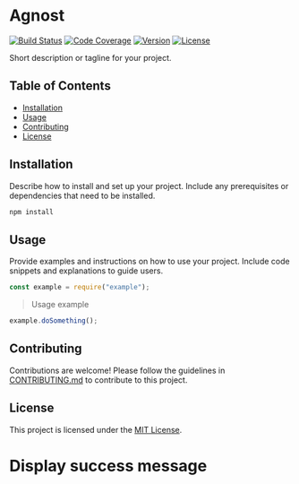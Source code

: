# Agnost

[![Build Status](./badges/build-status.svg)](https://travis-ci.org/zinedkaloc/rls)
[![Code Coverage](./badges/code-coverage.svg)](https://codecov.io/gh/zinedkaloc/rls)
[![Version](./badges/version.svg)](https://github.com/zinedkaloc/rls)
[![License](./badges/license.svg)](https://github.com/zinedkaloc/rls/blob/main/LICENSE)

Short description or tagline for your project.

## Table of Contents

- [Installation](#installation)
- [Usage](#usage)
- [Contributing](#contributing)
- [License](#license)

## Installation

Describe how to install and set up your project. Include any prerequisites or dependencies that need to be installed.

```bash
npm install
```

## Usage

Provide examples and instructions on how to use your project. Include code snippets and explanations to guide users.

```javascript
const example = require("example");
```

> Usage example

```javascript
example.doSomething();
```

## Contributing

Contributions are welcome! Please follow the guidelines in [CONTRIBUTING.md](./CONTRIBUTING.md) to contribute to this project.

## License

This project is licensed under the [MIT License](./LICENSE).

# Display success message
